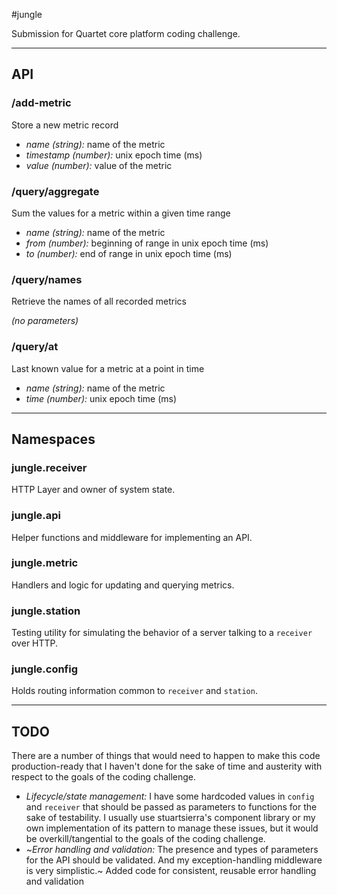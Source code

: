 #jungle

Submission for Quartet core platform coding challenge.

-----

## API

### /add-metric

Store a new metric record

- *name (string):* name of the metric
- *timestamp (number):* unix epoch time (ms)
- *value (number):* value of the metric

### /query/aggregate

Sum the values for a metric within a given time range

- *name (string):* name of the metric
- *from (number):* beginning of range in unix epoch time (ms)
- *to (number):* end of range in unix epoch time (ms)

### /query/names

Retrieve the names of all recorded metrics

*(no parameters)*

### /query/at

Last known value for a metric at a point in time

- *name (string):* name of the metric
- *time (number):* unix epoch time (ms)

-----

## Namespaces

### jungle.receiver

HTTP Layer and owner of system state.

### jungle.api

Helper functions and middleware for implementing an API.

### jungle.metric

Handlers and logic for updating and querying metrics.

### jungle.station

Testing utility for simulating the behavior of a server talking to a `receiver` over HTTP.

### jungle.config

Holds routing information common to `receiver` and `station`.

-----

## TODO

There are a number of things that would need to happen to make this code production-ready that I haven't done for the sake of time and austerity with respect to the goals of the coding challenge.

- *Lifecycle/state management:* I have some hardcoded values in `config` and `receiver` that should be passed as parameters to functions for the sake of testability. I usually use stuartsierra's component library or my own implementation of its pattern to manage these issues, but it would be overkill/tangential to the goals of the coding challenge.
- ~*Error handling and validation:* The presence and types of parameters for the API should be validated. And my exception-handling middleware is very simplistic.~
    Added code for consistent, reusable error handling and validation